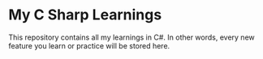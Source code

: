 # My C Sharp Learnings

This repository contains all my learnings in C#. In other words, every new feature you learn or practice will be stored here.
